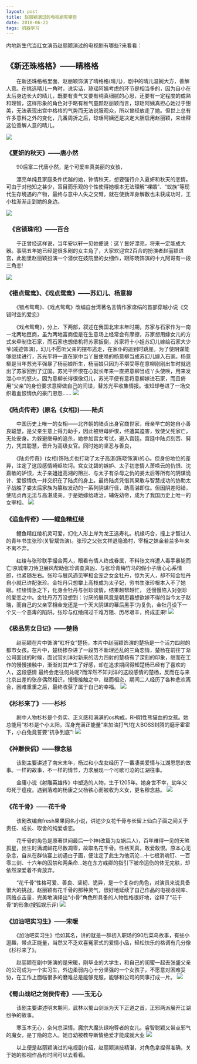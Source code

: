 ```yaml
---
layout: post
title: 赵丽颖演过的电视剧有哪些
date: 2018-06-21 
tags: 机器学习  
---
```


内地新生代当红女演员赵丽颖演过的电视剧有哪些?来看看：
## 《新还珠格格》——晴格格

　　在新还珠格格里面，赵丽颖饰演了晴格格(晴儿)，剧中的晴儿温婉大方，善解人意。在挑选晴儿一角时，说实话，琼瑶阿姨考虑的环节是相当多的，因为自小在太后身边长大的晴儿，既要有贵气又要有纯真细腻的心思，还要有一定程度的成熟和理智，这样形象的角色对于略有稚气童颜赵丽颖而言，琼瑶阿姨真担心她过于甜美，无法表现出宫中格格的气势而无法说服观众，所以曾经放走了她。但世上总有许多意料之外的变化，几番周折之后，琼瑶阿姨还是决定大胆启用赵丽颖，来诠释这位善解人意的晴儿。


![](/images/posts/31.jpg )

### 《夏妍的秋天》——唐小然

　　90后富二代唐小然，是个可爱率真美丽的女孩，

　　漂亮单纯且家庭条件优越的她，钟情秋天，想要强行介入夏妍和秋天的恋情。可由于对他知之甚少，盲目而乐观的个性使得她根本无法理解“裸婚”、“蚁族”等现代生存境遇的产物，最终与意中人失之交臂。就在使劲浑身解数也未获成功时，王小柱渐渐走到她的身边。
  
  ![](/images/posts/32.jpg )

### 　《宫锁珠帘》——百合

　　于正曾经这样说，当年安以轩一见她便说：这丫鬟好漂亮，将来一定能成大器。事隔五年她已经是很多剧的女主角了，大家欢迎宫2百合的扮演者赵丽颖进宫，此剧里赵丽颖扮演一个潜伏在妓院里的女细作，跟陈晓饰演的十九阿哥有一段三角恋!

![](/images/posts/33.jpg )

### 《错点鸳鸯》、《戏点鸳鸯》——苏幻儿、杨意柳

　　《错点鸳鸯》、《戏点鸳鸯》改编自台湾著名言情作家席绢的首部穿越小说《交错时空的爱恋》

　　《戏点鸳鸯》，分上、下两部，叙述在我国北宋末年时期，苏家与石家作为一南一北两地巨商，虽为两地富商但是在生意场上经常会有摩擦，苏家想用嫁女儿的方式来牵制住石家，而石家也想借机将苏家扳倒，苏家将十小姐苏幻儿嫁给石家大少爷(戚迹饰演)，幻儿不愿听父亲的摆布逃走，在家仆的追到时跳崖。为了使阴谋能够继续进行，苏光平将一直在家中当丫鬟使唤的杨意柳当成苏幻儿嫁入石家。杨意柳是当年苏光平强暴了杨丽娘所生，杨丽娘只因为不堪受辱在意柳刚刚出生时就逃出了苏家回到了辽国。苏光平怀恨在心就长年来一直把意柳当成丫头使唤，用来发泄心中的怒火。因为意柳长得很像幻儿，苏光平便有意将意柳嫁进石家，而且倚用“父亲”的身份要求意柳做自己的间谍，替苏光平收集情报。谁知却卷进了一场交织着血恨情仇的豪门恩怨……
  ![](/images/posts/34.jpg )


### 《陆贞传奇》(原名《女相》)——陆贞

　　中国历史上唯一的女相——北齐朝的陆贞出身官商世家，母亲早亡的她自小善良聪慧，是父亲生意上得力助手，因此被继母妒恨，终遭其迫害，致使父死家亡，无处安身。为躲避继母的追杀，她参加宫女考试，避入宫廷。宫廷中陆贞刻苦、努力，凭其聪慧，晋升为高级女官。同时她的坚忍与善良，

　　《陆贞传奇》(女相)饰陆贞也打动了太子高湛(陈晓饰演)的心。但身份地位的差异，注定了这段感情崎岖坎坷。宫女沈碧的嫉妒、太子初恋情人萧唤云的仇恨、沈嘉敏的妒恨，太子亲姐姐高湘的阻拦、与太子有杀母之仇的娄太后等所有的阴谋诡计、爱恨情仇一并交织在了陆贞的身上。最终陆贞凭借其果敢与智慧成功的协助太子战胜了娄太后家族为篡权发动的一系列阴谋行径，助高湛即位。但因阴差阳错，使陆贞再无法与高湛成亲。于是她嫁给政治，辅佐幼帝，成为了我国历史上唯一的女宰相。
  ![](/images/posts/20.jpg )

### 《追鱼传奇》——鲤鱼精红绫

　　鲤鱼精红绫机灵可爱，幻化人形上岸为龙王选寿礼。机缘巧合，撞上才智过人的青年书生张珍(关智斌饰演)。张珍之父张文祥退隐渔村，宰相之妹金若兰多年来不离不弃。

　　红绫与张珍联手撮合两人，眼看有情人终成眷属，不料张文祥遭人毒手暴毙而亡!京城带刀侍卫展风帮助张珍调查真凶，与张珍青梅竹马的假小子唐心心系情郎，也紧随左右。张珍与展风遇见宰相金宠之女金牡丹，惊为天人，却不知金牡丹自小就已许配张珍。金牡丹只想攀上高枝成为太子妃，穷书生张珍根本入不了她眼。红绫情急之下，化身金牡丹与张珍谈情，结果越帮越忙， 还慢慢陷入对张珍的爱恋之中。金牡丹万万没想到：讨厌的展风竟是朝思暮想欲嫁不得的当今太子赵瑞，而自己的父亲宰相金宠还是一个天大阴谋的幕后黑手!为复仇，金牡丹设下一个又一个恶毒的陷阱。张珍与红绫闯过千难万阻、历尽艰辛，终成正果!
  ![](/images/posts/35.jpg )


### 《极品男女日记》——楚扬

　　赵丽颖在片中饰演“杠杆女”楚扬，本片中赵丽颖饰演的楚扬是一个活力四射的都市女孩。在片中，楚杨掺杂进了一段剪不断理还乱的三角恋情，楚杨在前往丁渐公司面试的时候，面试官刘洋对新来的活力四射的楚杨有了深刻的印象，继而在工作的慢慢接触中，渐渐对其产生了好感，却在追求期间得知楚杨已经有了喜欢的人，这段感情 最终会走往何处呢?而浑然不知刘洋的这段感情的楚杨，反而在与来北京出差的张彦偶然相识，慢慢接触之中，继而相恋，期间二人经历了各种悲欢离合，困难重重之后，最终收获了属于自己的幸福。
  ![](/images/posts/36.jpg )


### 《杉杉来了》——杉杉

　　剧中人物杉杉是个务实、正义感和满满的os构成，RH阴性熊猫血的女孩。她总能用“杉杉是个小太阳，浑身充满正能量”来加油打气!在大BOSS封腾的磨牙霍霍下，小白兔竟誓要“抗争到底”!
  ![](/images/posts/37.jpg )

### 《神雕侠侣》——穆念慈

　　该剧主要讲述了南宋末年，杨过和小龙女经历了一番凄美爱情与江湖恩怨的故事。一样的故事，不一样的情节，力求展现一个可歌可泣的江湖往事。

　　金庸小说《射雕英雄传》中塑造的人物，生于1205年。她身世不幸，幼年父母死于瘟疫。遇到落难的杨康之父杨铁心而被收为义女，更名穆念慈。
  ![](/images/posts/38.jpg )

### 《花千骨》——花千骨

　　该剧改编自fresh果果同名小说，讲述少女花千骨与长留上仙白子画之间关于责任、成长、取舍的纯爱虐恋。

　　花千骨的角色是原著世间最后一个神(改篇为女娲后人)，百年难得一见的天煞孤星，出生时满城鲜花尽数凋零，故取名花千骨。性格天真，敢爱敢恨。原本心无杂念，自从在群仙宴上初遇白子画，便注定了此生为他沉沦…十七根消魂钉、一百零三剑、十六年的囚禁和两条命…她在东方彧卿的指引下被命运伤的体无完肤，却依然深爱着不肯放弃。

　　“花千骨”性格可爱、善良、坚韧、诡异，是一个复杂的角色，对演员来说具备很大的挑战，赵丽颖有花千骨的那种灵气，很好地延续了自己作品的电视收视率、网络点击量，完美地演绎出“小骨”角色所具备的人物性格很好地，诠释了“花千骨”的形象(搜狐娱乐评)
  ![](/images/posts/21.jpg )


### 《加油吧实习生》——宋暖

　　《加油吧实习生》恰如其名，讲的就是一群初入职场的90后菜鸟故事，有些小逗趣，带点正能量，当然又不乏欢喜冤家式的爱情小品，轻松快乐的格调有几分像《杉杉来了》。

　　赵丽颖在剧中饰演的是宋暖，刚毕业的大学生，和自己的闺蜜一起去张盛父亲的公司成为一个实习生，外边柔弱内心十分坚强的一个女孩子，不愿意对困难妥协，在工作上面临很多的磨难总是能够克服，能够和公司的同事打成一片。
  ![](/images/posts/39.jpg )

### 《蜀山战纪之剑侠传奇》——玉无心

　　该剧主要讲述明末期间，武林以蜀山剑派为天下正道之首，正邪两派展开江湖纷争的故事。

　　寒玉本无心，奈何总深情。魔宗大魔头绿袍尊者的女儿。睿智聪颖又带点邪气的魔女，是丁隐的恋人。她自幼被教导断情绝爱才能成就大业
  ![](/images/posts/25.jpg )

　　以上便是赵丽颖演过的电视剧介绍，赵丽颖演技精湛，对角色拿捏得准确，关于她的影视作品有时间可以去看看。




